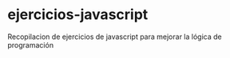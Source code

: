# ejercicios-javascript
Recopilacion de ejercicios de javascript para mejorar la lógica de programación
